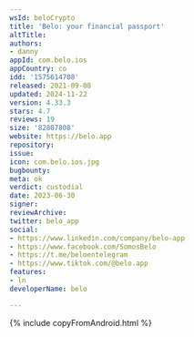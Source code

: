 ```yaml
---
wsId: beloCrypto
title: 'Belo: your financial passport'
altTitle: 
authors:
- danny
appId: com.belo.ios
appCountry: co
idd: '1575614708'
released: 2021-09-08
updated: 2024-11-22
version: 4.33.3
stars: 4.7
reviews: 19
size: '82807808'
website: https://belo.app
repository: 
issue: 
icon: com.belo.ios.jpg
bugbounty: 
meta: ok
verdict: custodial
date: 2023-06-30
signer: 
reviewArchive: 
twitter: belo_app
social:
- https://www.linkedin.com/company/belo-app
- https://www.facebook.com/SomosBelo
- https://t.me/beloentelegram
- https://www.tiktok.com/@belo.app
features:
- ln
developerName: belo

---
```


{% include copyFromAndroid.html %}
